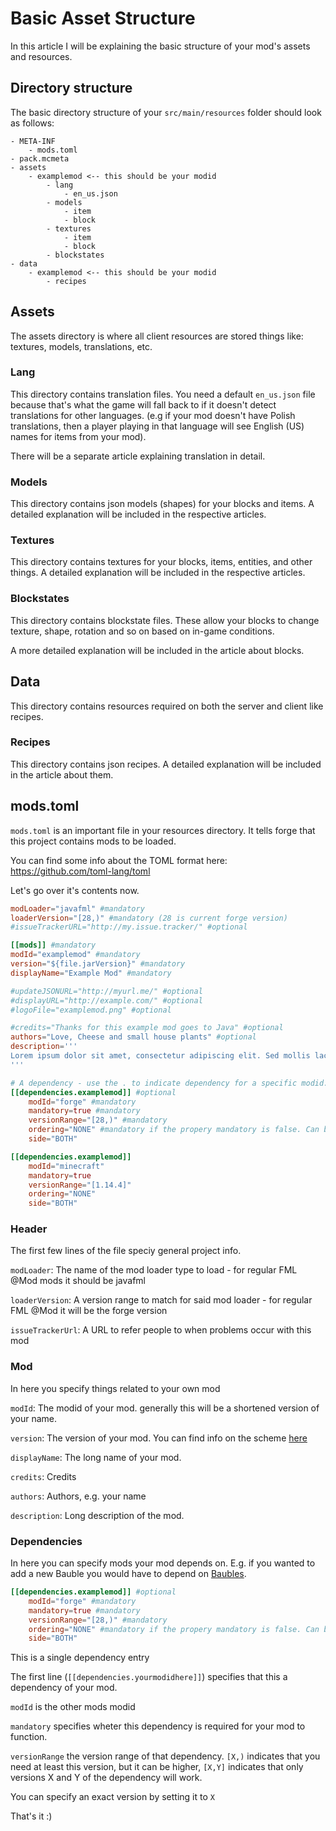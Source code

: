 # Basic Asset Structure

In this article I will be explaining the basic structure
of your mod's assets and resources.

## Directory structure

The basic directory structure of your `src/main/resources` folder should
look as follows:

```
- META-INF
    - mods.toml
- pack.mcmeta
- assets
    - examplemod <-- this should be your modid
        - lang
            - en_us.json
        - models
            - item
            - block
        - textures
            - item
            - block
        - blockstates
- data
    - examplemod <-- this should be your modid
        - recipes
```

## Assets
The assets directory is where all client resources are stored
things like: textures, models, translations, etc.

### Lang
This directory contains translation files. You need
a default `en_us.json` file because that's what the 
game will fall back to if it doesn't detect translations for other
languages. (e.g if your mod doesn't have Polish translations, then a player playing in that language will see English (US) names for items from your mod).

There will be a separate article explaining translation in detail.

### Models
This directory contains json models (shapes) for your blocks and items.
A detailed explanation will be included in the respective articles.

### Textures
This directory contains textures for your blocks, items, entities, and
other things.
A detailed explanation will be included in the respective articles.

### Blockstates
This directory contains blockstate files. These allow your blocks
to change texture, shape, rotation and so on based on in-game conditions.

A more detailed explanation will be included in the article about blocks.

## Data
This directory contains resources required on both the server and client
like recipes.

### Recipes
This directory contains json recipes.
A detailed explanation will be included in the article about them.

## mods.toml
`mods.toml` is an important file in your resources directory.
It tells forge that this project contains mods to be loaded.

You can find some info about the TOML format here: https://github.com/toml-lang/toml

Let's go over it's contents now.

```toml
modLoader="javafml" #mandatory
loaderVersion="[28,)" #mandatory (28 is current forge version)
#issueTrackerURL="http://my.issue.tracker/" #optional

[[mods]] #mandatory
modId="examplemod" #mandatory
version="${file.jarVersion}" #mandatory
displayName="Example Mod" #mandatory

#updateJSONURL="http://myurl.me/" #optional
#displayURL="http://example.com/" #optional
#logoFile="examplemod.png" #optional

#credits="Thanks for this example mod goes to Java" #optional
authors="Love, Cheese and small house plants" #optional
description='''
Lorem ipsum dolor sit amet, consectetur adipiscing elit. Sed mollis lacinia magna. Orci varius natoque penatibus et magnis dis parturient montes, nascetur ridiculus mus. Sed sagittis luctus odio eu tempus. Interdum et malesuada fames ac ante ipsum primis in faucibus. Pellentesque volutpat ligula eget lacus auctor sagittis. In hac habitasse platea dictumst. Nunc gravida elit vitae sem vehicula efficitur. Donec mattis ipsum et arcu lobortis, eleifend sagittis sem rutrum. Cras pharetra quam eget posuere fermentum. Sed id tincidunt justo. Lorem ipsum dolor sit amet, consectetur adipiscing elit.
'''

# A dependency - use the . to indicate dependency for a specific modid. Dependencies are optional.
[[dependencies.examplemod]] #optional
    modId="forge" #mandatory
    mandatory=true #mandatory
    versionRange="[28,)" #mandatory
    ordering="NONE" #mandatory if the propery mandatory is false. Can be NONE, BEFORE or AFTER
    side="BOTH"

[[dependencies.examplemod]]
    modId="minecraft"
    mandatory=true
    versionRange="[1.14.4]"
    ordering="NONE"
    side="BOTH"

```

### Header
The first few lines of the file speciy general project info.

`modLoader`: The name of the mod loader type to load - for regular FML @Mod mods it should be javafml

`loaderVersion`: A version range to match for said mod loader - for regular FML @Mod it will be the forge version

`issueTrackerUrl`: A URL to refer people to when problems occur with this mod

### Mod
In here you specify things related to your own mod

`modId`: The modid of your mod. generally this will be a shortened version of your name.

`version`: The version of your mod. You can find info on the scheme [here](https://semver.org/)

`displayName`: The long name of your mod.

`credits`: Credits

`authors`: Authors, e.g. your name

`description`: Long description of the mod.

### Dependencies
In here you can specify mods your mod depends on.
E.g. if you wanted to add a new Bauble
you would have to depend on [Baubles](https://www.curseforge.com/minecraft/mc-mods/baubles).

```toml
[[dependencies.examplemod]] #optional
    modId="forge" #mandatory
    mandatory=true #mandatory
    versionRange="[28,)" #mandatory
    ordering="NONE" #mandatory if the propery mandatory is false. Can be NONE, BEFORE or AFTER
    side="BOTH"
```

This is a single dependency entry

The first line (`[[dependencies.yourmodidhere]]`) specifies
that this a dependency of your mod.

`modId` is the other mods modid

`mandatory` specifies wheter this dependency is required
for your mod to function.

`versionRange` the version range of that dependency. 
`[X,)` indicates that you need at least this version, but it can be higher,
`[X,Y]` indicates that only versions X and Y of the dependency will work.

You can specify an exact version by setting it to `X`

That's it :)

